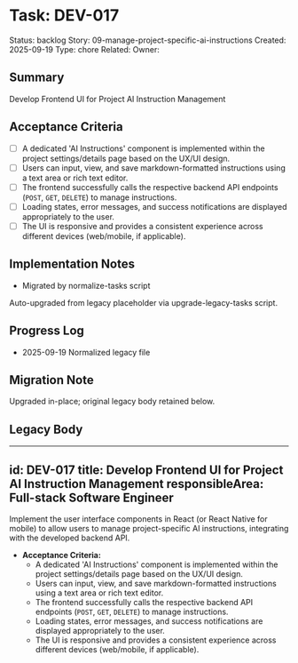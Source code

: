 # Task: DEV-017
Status: backlog
Story: 09-manage-project-specific-ai-instructions
Created: 2025-09-19
Type: chore
Related:
Owner:

## Summary
Develop Frontend UI for Project AI Instruction Management

## Acceptance Criteria
- [ ] A dedicated 'AI Instructions' component is implemented within the project settings/details page based on the UX/UI design.
- [ ] Users can input, view, and save markdown-formatted instructions using a text area or rich text editor.
- [ ] The frontend successfully calls the respective backend API endpoints (`POST`, `GET`, `DELETE`) to manage instructions.
- [ ] Loading states, error messages, and success notifications are displayed appropriately to the user.
- [ ] The UI is responsive and provides a consistent experience across different devices (web/mobile, if applicable).

## Implementation Notes
- Migrated by normalize-tasks script

Auto-upgraded from legacy placeholder via upgrade-legacy-tasks script.

## Progress Log
- 2025-09-19 Normalized legacy file

## Migration Note
Upgraded in-place; original legacy body retained below.

## Legacy Body
---
id: DEV-017
title: Develop Frontend UI for Project AI Instruction Management
responsibleArea: Full-stack Software Engineer
---
Implement the user interface components in React (or React Native for mobile) to allow users to manage project-specific AI instructions, integrating with the developed backend API.

*   **Acceptance Criteria:**
    *   A dedicated 'AI Instructions' component is implemented within the project settings/details page based on the UX/UI design.
    *   Users can input, view, and save markdown-formatted instructions using a text area or rich text editor.
    *   The frontend successfully calls the respective backend API endpoints (`POST`, `GET`, `DELETE`) to manage instructions.
    *   Loading states, error messages, and success notifications are displayed appropriately to the user.
    *   The UI is responsive and provides a consistent experience across different devices (web/mobile, if applicable).